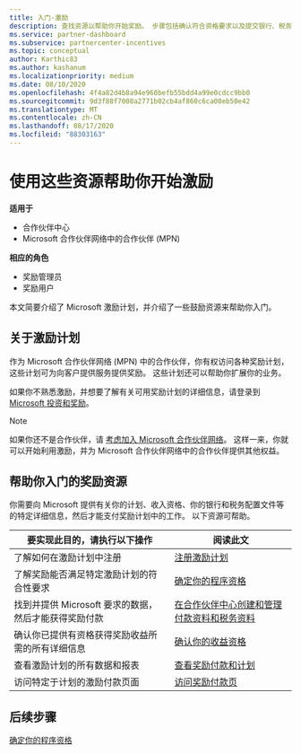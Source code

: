 ```yaml
---
title: 入门-激励
description: 查找资源以帮助你开始奖励。 步骤包括确认符合资格要求以及提交银行、税务和付出详细信息。
ms.service: partner-dashboard
ms.subservice: partnercenter-incentives
ms.topic: conceptual
author: Karthic83
ms.author: kashanum
ms.localizationpriority: medium
ms.date: 08/10/2020
ms.openlocfilehash: 4f4a82d4b8a94e960befb55bdd4a99e0cdcc9bb0
ms.sourcegitcommit: 9d3f88f7008a2771b02cb4af860c6ca00eb50e42
ms.translationtype: MT
ms.contentlocale: zh-CN
ms.lasthandoff: 08/17/2020
ms.locfileid: "88303163"
---
```

# <a name="use-these-resources-to-help-you-get-started-with-incentives"></a>使用这些资源帮助你开始激励

**适用于**

- 合作伙伴中心
- Microsoft 合作伙伴网络中的合作伙伴 (MPN) 

**相应的角色**

- 奖励管理员
- 奖励用户

本文简要介绍了 Microsoft 激励计划，并介绍了一些鼓励资源来帮助你入门。

## <a name="about-the-incentives-program"></a>关于激励计划

作为 Microsoft 合作伙伴网络 (MPN) 中的合作伙伴，你有权访问各种奖励计划，这些计划可为向客户提供服务提供奖励。 这些计划还可以帮助你扩展你的业务。

如果你不熟悉激励，并想要了解有关可用奖励计划的详细信息，请登录到 [Microsoft 投资和奖励](https://partner.microsoft.com/membership/partner-incentives)。

> [!NOTE]
> 如果你还不是合作伙伴，请 [考虑加入 Microsoft 合作伙伴网络](https://partner.microsoft.com/membership)。 这样一来，你就可以开始利用激励，并为 Microsoft 合作伙伴网络中的合作伙伴提供其他权益。  

## <a name="incentives-resources-to-help-you-get-started"></a>帮助你入门的奖励资源

你需要向 Microsoft 提供有关你的计划、收入资格、你的银行和税务配置文件等的特定详细信息，然后才能支付奖励计划中的工作。 以下资源可帮助。

|  **要实现此目的，请执行以下操作**  |  **阅读此文**  |
|--------------|-----------|
| 了解如何在激励计划中注册 | [注册激励计划](incentives-enroll.md)  |
| 了解奖励能否满足特定激励计划的符合性要求 | [确定你的程序资格](incentives-determined-your-program-eligibility.md)  |
| 找到并提供 Microsoft 要求的数据，然后才能获得奖励付款 | [在合作伙伴中心创建和管理付款资料和税务资料](incentives-create-and-manage-your-payout-and-tax-profiles.md)  |
| 确认你已提供有资格获得奖励收益所需的所有详细信息 | [确认你的收益资格](incentives-confirm-your-earnings-eligibility.md)  |
| 查看激励计划的所有数据和报表 | [查看奖励付款和计划](understand-incentive-payouts.md)  |
| 访问特定于计划的激励付款页面 | [访问奖励付款页](incentives-unified-user-guide.md)  |

## <a name="next-steps"></a>后续步骤

[确定你的程序资格](incentives-determined-your-program-eligibility.md)